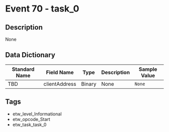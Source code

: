 # Event 70 - task_0

## Description
None

## Data Dictionary
|Standard Name|Field Name|Type|Description|Sample Value|
|---|---|---|---|---|
|TBD|clientAddress|Binary|None|`None`|

## Tags
* etw_level_Informational
* etw_opcode_Start
* etw_task_task_0